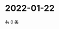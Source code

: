 # 2022-01-22

共 0 条

<!-- BEGIN WEIBO -->
<!-- 最后更新时间 Sat Jan 22 2022 08:47:14 GMT+0800 (China Standard Time) -->

<!-- END WEIBO -->
